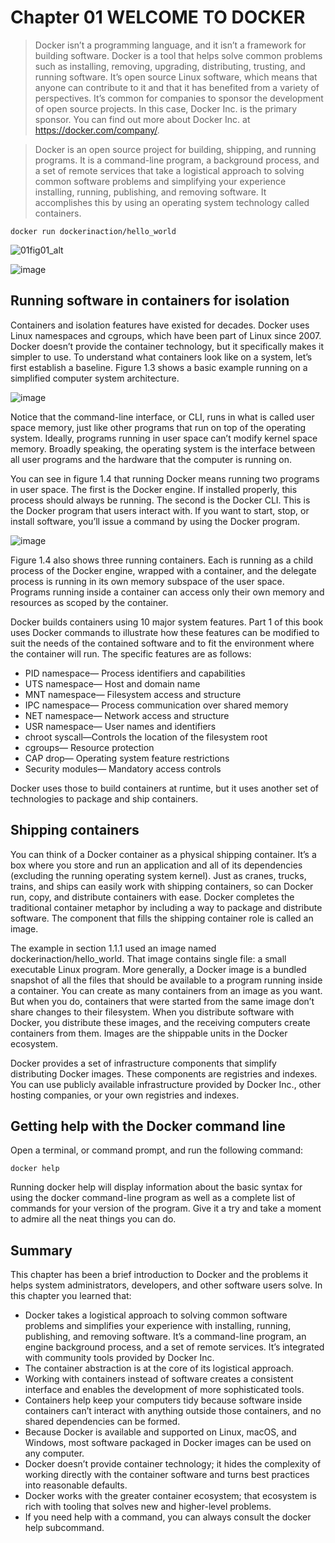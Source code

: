 # Chapter 01 WELCOME TO DOCKER

> Docker isn’t a programming language, and it isn’t a framework for building software. Docker is a tool that helps solve common problems such as installing, removing, upgrading, distributing, trusting, and running software. It’s open source Linux software, which means that anyone can contribute to it and that it has benefited from a variety of perspectives. It’s common for companies to sponsor the development of open source projects. In this case, Docker Inc. is the primary sponsor. You can find out more about Docker Inc. at https://docker.com/company/.

> Docker is an open source project for building, shipping, and running programs. It is a command-line program, a background process, and a set of remote services that take a logistical approach to solving common software problems and simplifying your experience installing, running, publishing, and removing software. It accomplishes this by using an operating system technology called containers.

```
docker run dockerinaction/hello_world
```

![01fig01_alt](https://user-images.githubusercontent.com/95487264/179221451-feef57fc-c35e-4a95-82b1-9dc460aae4dd.jpg)


![image](https://user-images.githubusercontent.com/95487264/179221609-5df74d96-8950-489e-aff8-add0f6b8e6ef.png)



## Running software in containers for isolation 

Containers and isolation features have existed for decades. Docker uses Linux namespaces and cgroups, which have been part of Linux since 2007. Docker doesn’t provide the container technology, but it specifically makes it simpler to use. To understand what containers look like on a system, let’s first establish a baseline. Figure 1.3 shows a basic example running on a simplified computer system architecture.


![image](https://user-images.githubusercontent.com/95487264/179342638-38273b18-d596-4825-9ac6-c003981f9892.png)
 
Notice that the command-line interface, or CLI, runs in what is called user space memory, just like other programs that run on top of the operating system. Ideally, programs running in user space can’t modify kernel space memory. Broadly speaking, the operating system is the interface between all user programs and the hardware that the computer is running on.

You can see in figure 1.4 that running Docker means running two programs in user space. The first is the Docker engine. If installed properly, this process should always be running. The second is the Docker CLI. This is the Docker program that users interact with. If you want to start, stop, or install software, you’ll issue a command by using the Docker program.

![image](https://user-images.githubusercontent.com/95487264/179342658-9fde9222-c199-44b3-b0cd-040327bb8159.png)

Figure 1.4 also shows three running containers. Each is running as a child process of the Docker engine, wrapped with a container, and the delegate process is running in its own memory subspace of the user space. Programs running inside a container can access only their own memory and resources as scoped by the container.

Docker builds containers using 10 major system features. Part 1 of this book uses Docker commands to illustrate how these features can be modified to suit the needs of the contained software and to fit the environment where the container will run. The specific features are as follows:

- PID namespace— Process identifiers and capabilities
- UTS namespace— Host and domain name
- MNT namespace— Filesystem access and structure
- IPC namespace— Process communication over shared memory
- NET namespace— Network access and structure
- USR namespace— User names and identifiers
- chroot syscall—Controls the location of the filesystem root
- cgroups— Resource protection
- CAP drop— Operating system feature restrictions
- Security modules— Mandatory access controls

Docker uses those to build containers at runtime, but it uses another set of technologies to package and ship containers.

## Shipping containers

You can think of a Docker container as a physical shipping container. It’s a box where you store and run an application and all of its dependencies (excluding the running operating system kernel). Just as cranes, trucks, trains, and ships can easily work with shipping containers, so can Docker run, copy, and distribute containers with ease. Docker completes the traditional container metaphor by including a way to package and distribute software. The component that fills the shipping container role is called an image.

The example in section 1.1.1 used an image named dockerinaction/hello_world. That image contains single file: a small executable Linux program. More generally, a Docker image is a bundled snapshot of all the files that should be available to a program running inside a container. You can create as many containers from an image as you want. But when you do, containers that were started from the same image don’t share changes to their filesystem. When you distribute software with Docker, you distribute these images, and the receiving computers create containers from them. Images are the shippable units in the Docker ecosystem.

Docker provides a set of infrastructure components that simplify distributing Docker images. These components are registries and indexes. You can use publicly available infrastructure provided by Docker Inc., other hosting companies, or your own registries and indexes.

## Getting help with the Docker command line

Open a terminal, or command prompt, and run the following command:

```
docker help
```

Running docker help will display information about the basic syntax for using the docker command-line program as well as a complete list of commands for your version of the program. Give it a try and take a moment to admire all the neat things you can do.


## Summary 

This chapter has been a brief introduction to Docker and the problems it helps system administrators, developers, and other software users solve. In this chapter you learned that:

- Docker takes a logistical approach to solving common software problems and simplifies your experience with installing, running, publishing, and removing software. It’s a command-line program, an engine background process, and a set of remote services. It’s integrated with community tools provided by Docker Inc.
- The container abstraction is at the core of its logistical approach.
- Working with containers instead of software creates a consistent interface and enables the development of more sophisticated tools.
- Containers help keep your computers tidy because software inside containers can’t interact with anything outside those containers, and no shared dependencies can be formed.
- Because Docker is available and supported on Linux, macOS, and Windows, most software packaged in Docker images can be used on any computer.
- Docker doesn’t provide container technology; it hides the complexity of working directly with the container software and turns best practices into reasonable defaults.
- Docker works with the greater container ecosystem; that ecosystem is rich with tooling that solves new and higher-level problems.
- If you need help with a command, you can always consult the docker help subcommand.
